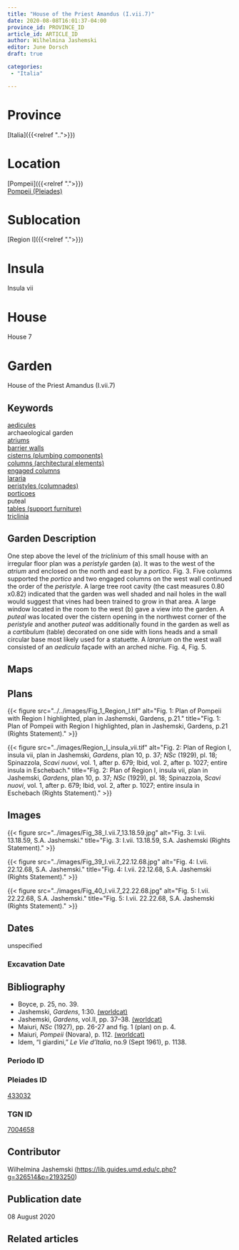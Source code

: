 ```yaml
---
title: "House of the Priest Amandus (I.vii.7)"
date: 2020-08-08T16:01:37-04:00
province_id: PROVINCE_ID
article_id: ARTICLE_ID
author: Wilhelmina Jashemski
editor: June Dorsch
draft: true

categories:
 - "Italia"

---
```


# Province

[Italia]({{<relref "..">}})

# Location

[Pompeii]({{<relref ".">}}) \
[Pompeii (Pleiades)](https://pleiades.stoa.org/places/433032)

# Sublocation

[Region I]({{<relref ".">}})

# Insula

Insula vii

# House

House 7

# Garden

House of the Priest Amandus (I.vii.7)

## Keywords

[aedicules](http://vocab.getty.edu/page/aat/300002574) \
archaeological garden \
[atriums](http://vocab.getty.edu/page/aat/300004097) \
[barrier walls](http://vocab.getty.edu/page/aat/300419302) \
[cisterns (plumbing components)](http://vocab.getty.edu/page/aat/300052558) \
[columns (architectural elements)](http://vocab.getty.edu/page/aat/300001571) \
[engaged columns](http://vocab.getty.edu/page/aat/300001638) \
[lararia](http://vocab.getty.edu/page/aat/300400600) \
[peristyles (columnades)](http://vocab.getty.edu/page/aat/300004029) \
[porticoes](http://vocab.getty.edu/page/aat/300004145) \
puteal \
[tables (support furniture)](http://vocab.getty.edu/page/aat/300039548) \
[triclinia](http://vocab.getty.edu/page/aat/300004359)

## Garden Description

One step above the level of the *triclinium* of this small house with an irregular floor plan was a *peristyle* garden (a). It was to the west of the *atrium* and enclosed on the north and east by a *portico*. Fig. 3. Five columns supported the *portico* and two engaged columns on the west wall continued the order of the *peristyle*. A large tree root cavity (the cast measures 0.80 x0.82) indicated that the garden was well shaded and nail holes in the wall would suggest that vines had been trained to grow in that area. A large window located in the room to the west (b) gave a view into the garden. A *puteal* was located over the cistern opening in the northwest corner of the *peristyle* and another *puteal* was additionally found in the garden as well as a *cartibulum* (table) decorated on one side with lions heads and a small circular base most likely used for a statuette. A *lararium* on the west wall consisted of an *aedicula* façade with an arched niche. Fig. 4, Fig. 5.

## Maps

<!--
OLD WAY (DO NOT USE)
![alt_text](../../images/image_name.ext)
*CAPTION*

NEW WAY ↓↓↓↓
{{< figure src="../../images/image_name.ext" alt="ALT_TEXT" title="CAPTION" >}}
-->

## Plans

{{< figure src="../../images/Fig_1_Region_I.tif" alt="Fig. 1: Plan of Pompeii with Region I highlighted, plan in Jashemski, Gardens, p.21." title="Fig. 1: Plan of Pompeii with Region I highlighted, plan in Jashemski, Gardens, p.21 (Rights Statement)." >}}

{{< figure src="../images/Region_I_insula_vii.tif" alt="Fig. 2: Plan of Region I, insula vii, plan in Jashemski, *Gardens*, plan 10, p. 37; *NSc* (1929), pl. 18; Spinazzola, *Scavi nuovi*, vol. 1, after p. 679; Ibid, vol. 2, after p. 1027; entire insula in Eschebach." title="Fig. 2: Plan of Region I, insula vii, plan in Jashemski, *Gardens*, plan 10, p. 37; *NSc* (1929), pl. 18; Spinazzola, *Scavi nuovi*, vol. 1, after p. 679; Ibid, vol. 2, after p. 1027; entire insula in Eschebach (Rights Statement)." >}}

## Images

{{< figure src="../images/Fig_38_I.vii.7_13.18.59.jpg" alt="Fig. 3: I.vii. 13.18.59, S.A. Jashemski." title="Fig. 3: I.vii. 13.18.59, S.A. Jashemski (Rights Statement)." >}}

{{< figure src="../images/Fig_39_I.vii.7_22.12.68.jpg" alt="Fig. 4: I.vii. 22.12.68, S.A. Jashemski." title="Fig. 4: I.vii. 22.12.68, S.A. Jashemski (Rights Statement)." >}}

{{< figure src="../images/Fig_40_I.vii.7_22.22.68.jpg" alt="Fig. 5: I.vii. 22.22.68, S.A. Jashemski." title="Fig. 5: I.vii. 22.22.68, S.A. Jashemski (Rights Statement)." >}}

## Dates

unspecified

### Excavation Date


## Bibliography

* Boyce, p. 25, no. 39.
* Jashemski, *Gardens*, 1:30. [(worldcat)](http://www.worldcat.org/oclc/884024123)
* Jashemski, *Gardens*, vol.II, pp. 37–38. [(worldcat)](http://www.worldcat.org/oclc/921816405)
* Maiuri, *NSc* (1927), pp. 26-27 and fig. 1 (plan) on p. 4.
* Maiuri, *Pompeii* (Novara), p. 112. [(worldcat)](http://www.worldcat.org/oclc/470375462)
* Idem, “I giardini,” *Le Vie d’Italia*, no.9 (Sept 1961), p. 1138.

### Periodo ID

<!-- [PERIODO_ID](https://pleiades.stoa.org/places/PLEIADES_ID) -->

### Pleiades ID

[433032](https://pleiades.stoa.org/places/433032)

### TGN ID

[7004658](http://vocab.getty.edu/page/tgn/7004658)

## Contributor

Wilhelmina Jashemski (https://lib.guides.umd.edu/c.php?g=326514&p=2193250)

## Publication date

08 August 2020

## Related articles

<!-- Links to other related articles. Leave blank for now -->
